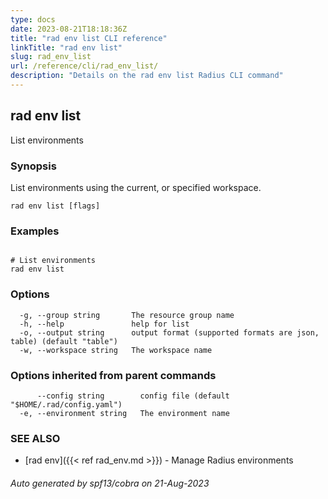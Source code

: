 ```yaml
---
type: docs
date: 2023-08-21T18:18:36Z
title: "rad env list CLI reference"
linkTitle: "rad env list"
slug: rad_env_list
url: /reference/cli/rad_env_list/
description: "Details on the rad env list Radius CLI command"
---
```

## rad env list

List environments

### Synopsis

List environments using the current, or specified workspace.

```
rad env list [flags]
```

### Examples

```

# List environments
rad env list

```

### Options

```
  -g, --group string       The resource group name
  -h, --help               help for list
  -o, --output string      output format (supported formats are json, table) (default "table")
  -w, --workspace string   The workspace name
```

### Options inherited from parent commands

```
      --config string        config file (default "$HOME/.rad/config.yaml")
  -e, --environment string   The environment name
```

### SEE ALSO

* [rad env]({{< ref rad_env.md >}})	 - Manage Radius environments

###### Auto generated by spf13/cobra on 21-Aug-2023
